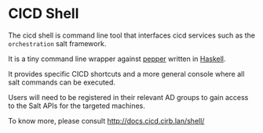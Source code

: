 # CICD Shell


The cicd shell is command line tool that interfaces cicd services such as the `orchestration` salt framework.

It is a tiny command line wrapper against [pepper](https://github.com/saltstack/pepper) written in [Haskell](https://haskell-lang.org/).

It provides specific CICD shortcuts and a more general console where all salt commands can be executed.

Users will need to be registered in their relevant AD groups to gain access to the Salt APIs for the targeted machines.

To know more, please consult http://docs.cicd.cirb.lan/shell/

